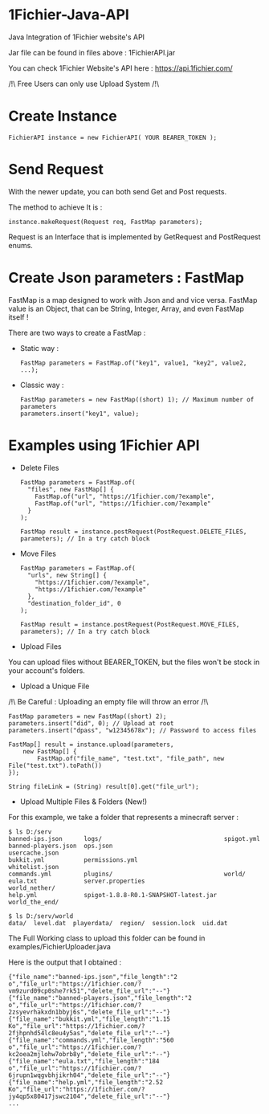 # 1Fichier-Java-API

Java Integration of 1Fichier website's API

Jar file can be found in files above : 1FichierAPI.jar

You can check 1Fichier Website's API here : https://api.1fichier.com/

/!\ Free Users can only use Upload System /!\

# Create Instance

    FichierAPI instance = new FichierAPI( YOUR BEARER_TOKEN );

# Send Request

With the newer update, you can both send Get and Post requests.

The method to achieve It is :

    instance.makeRequest(Request req, FastMap parameters);

Request is an Interface that is implemented by GetRequest and PostRequest enums.

# Create Json parameters : FastMap

FastMap is a map designed to work with Json and and vice versa. 
FastMap value is an Object, that can be String, Integer, Array, and even FastMap itself !

There are two ways to create a FastMap :

- Static way :

      FastMap parameters = FastMap.of("key1", value1, "key2", value2, ...);

- Classic way :

      FastMap parameters = new FastMap((short) 1); // Maximum number of parameters
      parameters.insert("key1", value);

# Examples using 1Fichier API

- Delete Files

      FastMap parameters = FastMap.of(
        "files", new FastMap[] { 
          FastMap.of("url", "https://1fichier.com/?example",
          FastMap.of("url", "https://1fichier.com/?example"
        }
      );

      FastMap result = instance.postRequest(PostRequest.DELETE_FILES, parameters); // In a try catch block

- Move Files

      FastMap parameters = FastMap.of(
        "urls", new String[] { 
          "https://1fichier.com/?example",
          "https://1fichier.com/?example"
        },
        "destination_folder_id", 0
      );

      FastMap result = instance.postRequest(PostRequest.MOVE_FILES, parameters); // In a try catch block

- Upload Files

You can upload files without BEARER_TOKEN, but the files won't be stock in your account's folders.

* Upload a Unique File

/!\ Be Careful : Uploading an empty file will throw an error /!\

    FastMap parameters = new FastMap((short) 2);
    parameters.insert("did", 0); // Upload at root
    parameters.insert("dpass", "w12345678x"); // Password to access files
    
    FastMap[] result = instance.upload(parameters, 
        new FastMap[] { 
            FastMap.of("file_name", "test.txt", "file_path", new File("test.txt").toPath()) 
    });
    
    String fileLink = (String) result[0].get("file_url");

* Upload Multiple Files & Folders (New!)

For this example, we take a folder that represents a minecraft server :

    $ ls D:/serv
    banned-ips.json      logs/                                  spigot.yml
    banned-players.json  ops.json                               usercache.json
    bukkit.yml           permissions.yml                        whitelist.json
    commands.yml         plugins/                               world/
    eula.txt             server.properties                      world_nether/
    help.yml             spigot-1.8.8-R0.1-SNAPSHOT-latest.jar  world_the_end/
    
    $ ls D:/serv/world
    data/  level.dat  playerdata/  region/  session.lock  uid.dat

The Full Working class to upload this folder can be found in examples/FichierUploader.java

Here is the output that I obtained :

    {"file_name":"banned-ips.json","file_length":"2 o","file_url":"https://1fichier.com/?vm9zurd09cp0she7rk51","delete_file_url":"--"}
    {"file_name":"banned-players.json","file_length":"2 o","file_url":"https://1fichier.com/?2zsyevrhakxdn1bbyj6s","delete_file_url":"--"}
    {"file_name":"bukkit.yml","file_length":"1.15 Ko","file_url":"https://1fichier.com/?2fjhpnhd54lc8eu4y5as","delete_file_url":"--"}
    {"file_name":"commands.yml","file_length":"560 o","file_url":"https://1fichier.com/?kc2oea2mjlohw7obrb8y","delete_file_url":"--"}
    {"file_name":"eula.txt","file_length":"184 o","file_url":"https://1fichier.com/?6jrupn1wqgvbhjikrh04","delete_file_url":"--"}
    {"file_name":"help.yml","file_length":"2.52 Ko","file_url":"https://1fichier.com/?jy4qp5x80417jswc2104","delete_file_url":"--"}
    ...
